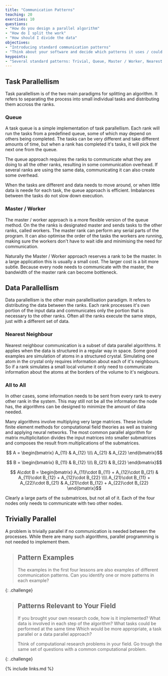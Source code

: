 ```yaml
---
title: "Communication Patterns"
teaching: 20
exercises: 10
questions:
- "How do you design a parallel algorithm"
- "How do I split the work"
- "How should I divide the data"
objectives:
- "Introducing standard communication patterns"
- "Think about your software and decide which patterns it uses / could use"
keypoints:
- "Several standard patterns: Trivial, Queue, Master / Worker, Nearest Neighbour, All-to-All"
---
```


<script type="text/javascript" src="http://cdn.mathjax.org/mathjax/latest/MathJax.js?config=TeX-AMS-MML_HTMLorMML"></script>

## Task Parallellism

Task parallellism is of the two main paradigms for splitting an algorithm.
It refers to separating the process into small individual tasks and distributing
them accross the ranks.

### Queue

A task queue is a simple implementation of task parallellism.
Each rank will run the tasks from a predefined queue, some of which
may depend on others being completed.
The tasks can be very different and take different amounts of time,
but when a rank has completed it's tasks, it will pick the next one
from the queue.

The queue approach requires the ranks to communicate what they are doing to
all the other ranks, resulting in some communication overhead.
If several ranks are using the same data, communicating it can also create
some overhead.

When the tasks are different and data needs to move around, or when little data
is neede for each task, the queue approach is efficient. Imbalances between the
tasks do not slow down execution.

### Master / Worker

The master / worker approach is a more flexible version of the queue method.
On the the ranks is designated master and sends tasks to the other ranks,
called workers.
The master rank can perform any serial parts of the program.
It can also optimise the order of the tasks the workers are running, making sure
the workers don't have to wait idle and minimising the need for communication.

Naturally the Master / Worker approach reserves a rank to be the master.
In a large application this is usually a small cost.
The larger cost is a bit more subtle. Because every node needs to communicate with
the master, the bandwidth of the master rank can become bottleneck.


## Data Parallellism

Data parallellism is the other main parallellisation paradigm. It refers to distributing
the data between the ranks. Each rank processes it's own portion of the input data and
communicates only the portion that is necessary to the other ranks.
Often all the ranks execute the same steps, just with a different set of data.

### Nearest Neighbour

Nearest neighbour communication is a subset of data parallel algorithms.
It applies when the data is structured in a regular way in space.
Some good examples are simulation of atoms in a structured crystal.
Simulating one atom in the crystal only requires information about each of it's neighbours.
So if a rank simulates a small local volume
it only need to communicate information about the atoms at
the borders of the volume to it's neigbours.



### All to All

In other cases, some information needs to be sent from every rank to every other rank
in the system.
This may still not be all the information the node has,
the algorithms can be designed to minimize the amount of data needed.

Many algorithms involve multiplying very large matrices.
These include finite element methods for computational field theories as well as
training and applying neural networks.
The most common parallel algorithm for matrix multiplicitation divides
the input matrices into smaller submatrices and composes the result from
multiplications of the submatrices.

$$ A = \begin{bmatrix} A_{11} & A_{12} \\\\ A_{21} & A_{22} \end{bmatrix}$$

$$ B = \begin{bmatrix} B_{11} & B_{12} \\\\ B_{21} & B_{22} \end{bmatrix}$$

$$ A\cdot B = \begin{bmatrix} A_{11}\cdot B_{11} + A_{12}\cdot B_{21} & A_{11}\cdot B_{12} + A_{12}\cdot B_{22} \\\\  A_{21}\cdot B_{11} + A_{22}\cdot B_{21} & A_{21}\cdot B_{12} + A_{22}\cdot B_{22} \end{bmatrix}$$

Clearly a large parts of the submatrices, but not all of it.
Each of the four nodes only needs to communicate with two other nodes.


## Trivially Parallel

A problem is trivially parallel if no communication is needed between the processes.
While there are many such algorithms, parallel programming is not needed to implement them.


> ## Pattern Examples
>
> The examples in the first four lessons are also examples of different communication
> patterns. Can you identify one or more patterns in each example?
>
{: .challenge}


> ## Patterns Relevant to Your Field
>
> If you brought your own research code, how is it implemented?
> What data is involved in each step of the algorithm?
> What tasks could be performed at the same time
> Which would be more appropriate, a task parallel or a data parallel approach?
> 
>
> Think of computational research problems in your field.
> Go trough the same set of questions with a common
> computational problem.
>
{: .challenge}


{% include links.md %}


